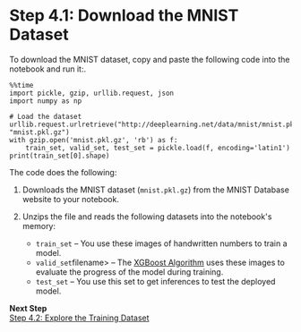 # Step 4\.1: Download the MNIST Dataset<a name="ex1-preprocess-data-pull-data"></a>

To download the MNIST dataset, copy and paste the following code into the notebook and run it:\.

```
%%time 
import pickle, gzip, urllib.request, json
import numpy as np

# Load the dataset
urllib.request.urlretrieve("http://deeplearning.net/data/mnist/mnist.pkl.gz", "mnist.pkl.gz")
with gzip.open('mnist.pkl.gz', 'rb') as f:
    train_set, valid_set, test_set = pickle.load(f, encoding='latin1')
print(train_set[0].shape)
```

The code does the following:

1. Downloads the MNIST dataset \(`mnist.pkl.gz`\) from the MNIST Database website to your notebook\. 

1. Unzips the file and reads the following datasets into the notebook's memory:
   + `train_set` – You use these images of handwritten numbers to train a model\.
   + `valid_set`filename> – The [XGBoost Algorithm](xgboost.md) uses these images to evaluate the progress of the model during training\.
   + `test_set` – You use this set to get inferences to test the deployed model\.

**Next Step**  
[Step 4\.2: Explore the Training Dataset](ex1-preprocess-data-inspect.md)